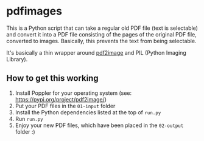 # pdfimages

This is a Python script that can take a regular old PDF file (text is selectable) and convert it into a PDF file consisting of the pages of the original PDF file, converted to images. Basically, this prevents the text from being selectable.

It's basically a thin wrapper around [pdf2image](https://pypi.org/project/pdf2image/) and PIL (Python Imaging Library).

## How to get this working

1. Install Poppler for your operating system (see: https://pypi.org/project/pdf2image/)
2. Put your PDF files in the `01-input` folder
3. Install the Python dependencies listed at the top of `run.py`
4. Run `run.py`
5. Enjoy your new PDF files, which have been placed in the `02-output` folder :)
